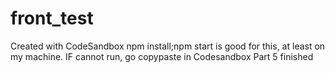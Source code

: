 # front_test
Created with CodeSandbox
npm install;npm start is good for this, at least on my machine.
IF cannot run, go copypaste in Codesandbox
Part 5 finished
